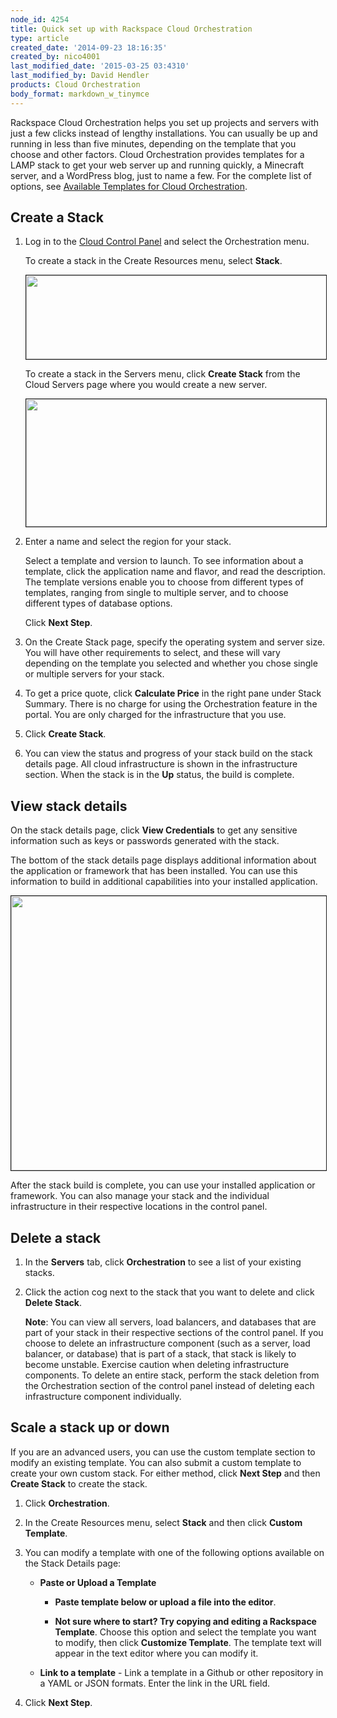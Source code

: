 ```yaml
---
node_id: 4254
title: Quick set up with Rackspace Cloud Orchestration
type: article
created_date: '2014-09-23 18:16:35'
created_by: nico4001
last_modified_date: '2015-03-25 03:4310'
last_modified_by: David Hendler
products: Cloud Orchestration
body_format: markdown_w_tinymce
---
```


Rackspace Cloud Orchestration helps you set up projects and servers with just a few clicks instead of lengthy installations. You can usually be up and running in less than five minutes, depending on the template that you choose and other factors. Cloud Orchestration provides templates for a LAMP stack to get your web server up and running quickly, a Minecraft server, and a WordPress blog, just to name a few. For the complete list of options, see [Available Templates for Cloud Orchestration](http://rackspace.com/knowledge_center/article/available-templates-for-cloud-orchestration).

<a name="SettingUpRackspaceOrchestrationCreateStack"> </a>

## Create a Stack

1. Log in to the [Cloud Control Panel](https://mycloud.rackspace.com/) and select the Orchestration menu.

    To create a stack in the Create Resources menu, select **Stack**.

	<img src="/knowledge_center/sites/default/files/field/image/1560-3549-newimage_0.png" width="481" height="134" border="1" alt=""  />

	To create a stack in the Servers menu, click **Create Stack** from the Cloud Servers page where you would create a new server.
	
	<img src="/knowledge_center/sites/default/files/field/image/1560-3549-newimage2_0.png" width="771" height="204" border="1" alt=""  />

2. Enter a name and select the region for your stack.

    Select a template and version to launch. To see information about a template, click the application name and flavor, and read the description. The template versions enable you to choose from different types of templates, ranging from single to multiple server, and to choose different types of database options.

    Click **Next Step**.

3. On the Create Stack page, specify the operating system and server size. You will have other requirements to select, and these will vary depending on the template you selected and whether you chose single or multiple servers for your stack.

4. To get a price quote, click **Calculate Price** in the right pane under Stack Summary. There is no charge for using the Orchestration feature in the portal. You are only charged for the infrastructure that you use.

5. Click **Create Stack**.

6. You can view the status and progress of your stack build on the stack details page. All cloud infrastructure is shown in the infrastructure section. When the stack is in the **Up** status, the build is complete.

## View stack details

On the stack details page, click **View Credentials** to get any sensitive information such as keys or passwords generated with the stack.

The bottom of the stack details page displays additional information about the application or framework that has been installed. You can use this information to build in additional capabilities into your installed application.

<img alt="" border="1" height="439" src="/knowledge_center/sites/default/files/field/image/3549createstack5.png" width="567" />

After the stack build is complete, you can use your installed application or framework. You can also manage your stack and the individual infrastructure in their respective locations in the control panel.

<a name="Settinguprackspaceautomateddeploymentsde"> </a>
## Delete a stack

1. In the **Servers** tab, click **Orchestration** to see a list of your existing stacks.

2. Click the action cog next to the stack that you want to delete and click **Delete Stack**.

	**Note**: You can view all servers, load balancers, and databases that are part of your stack in their respective sections of the control panel. If you choose to delete an infrastructure component (such as a server, load balancer, or database) that is part of a stack, that stack is likely to become unstable. Exercise caution when deleting infrastructure components. To delete an entire stack, perform the stack deletion from the Orchestration section of the control panel instead of deleting each infrastructure component individually.

<a name="Settinguprackspaceautomateddeploymentssc"> </a>
## Scale a stack up or down

If you are an advanced users, you can use the custom template section to modify an existing template. You can also submit a custom template to create your own custom stack. For either method, click **Next Step** and then **Create Stack** to create the stack.


1. Click **Orchestration**.

2. In the Create Resources menu, select **Stack** and then click **Custom Template**.

3. You can modify a template with one of the following options available on the Stack Details page:

    - **Paste or Upload a Template**
	
	   - **Paste template below or upload a file into the editor**.
	   
	   - **Not sure where to start? Try copying and editing a Rackspace Template**. Choose this option and select the template you want to modify, then click **Customize Template**. The template text will appear in the text editor where you can modify it.
	
	- **Link to a template** - Link a template in a Github or other repository in a YAML or JSON formats. Enter the link in the URL field.

4. Click **Next Step**.

<p>&nbsp;</p>
